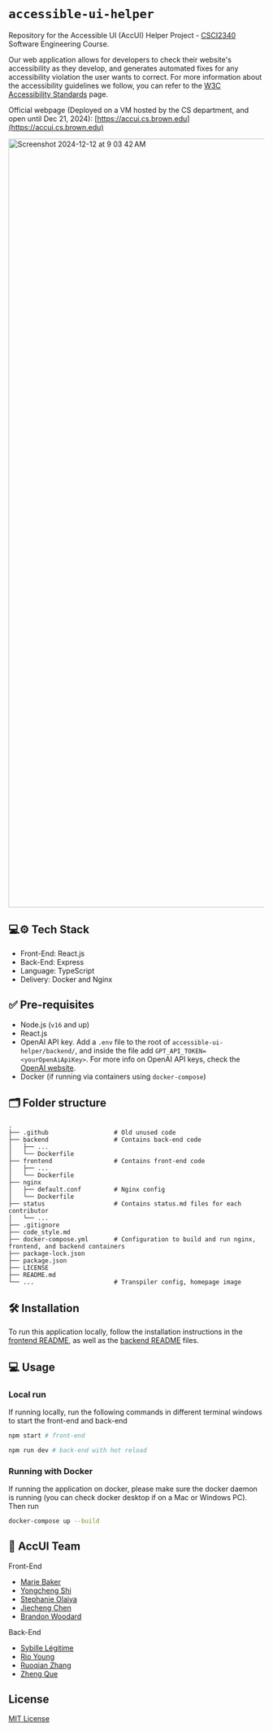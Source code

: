 # `accessible-ui-helper`
Repository for the Accessible UI (AccUI) Helper Project - [CSCI2340](https://sites.google.com/brown.edu/csci2340/home) Software Engineering Course.

Our web application allows for developers to check their website's accessibility as they develop, and generates automated fixes for any accessibility violation the user wants to correct. For more information about the accessibility guidelines we follow, you can refer to the [W3C Accessibility Standards](https://www.w3.org/WAI/standards-guidelines/) page.

Official webpage (Deployed on a VM hosted by the CS department, and open until Dec 21, 2024): [https://accui.cs.brown.edu](https://accui.cs.brown.edu)

<img width="1512" alt="Screenshot 2024-12-12 at 9 03 42 AM" src="https://github.com/user-attachments/assets/70d5809b-0f39-4a58-abdd-44c86e1ff7a6" />

## 💻⚙️ Tech Stack
- Front-End: React.js
- Back-End: Express
- Language: TypeScript
- Delivery: Docker and Nginx

## ✅ Pre-requisites
- Node.js (`v16` and up)
- React.js
- OpenAI API key. Add a `.env` file to the root of `accessible-ui-helper/backend/`, and inside the file add `GPT_API_TOKEN=<yourOpenAiApiKey>`. For more info on OpenAI API keys, check the [OpenAI website](https://openai.com/index/openai-api/).
- Docker (if running via containers using `docker-compose`)

## 🗂️ Folder structure
```
.
├── .github                  # Old unused code
├── backend                  # Contains back-end code
│   ├── ...                 
│   └── Dockerfile                                
├── frontend                 # Contains front-end code
│   ├── ...                 
│   └── Dockerfile                                  
├── nginx
│   ├── default.conf         # Nginx config
│   └── Dockerfile
├── status                   # Contains status.md files for each contributor
│   └── ...                
├── .gitignore
├── code_style.md
├── docker-compose.yml       # Configuration to build and run nginx, frontend, and backend containers   
├── package-lock.json             
├── package.json                   
├── LICENSE
├── README.md
└── ...                      # Transpiler config, homepage image
```

## 🛠️ Installation

To run this application locally, follow the installation instructions in the [frontend README](./frontend/README.md), as well as the [backend README](./backend/README.md) files.

## 💻 Usage

### Local run

If running locally, run the following commands in different terminal windows to start the front-end and back-end
```bash
npm start # front-end

npm run dev # back-end with hot reload
```
### Running with Docker
If running the application on docker, please make sure the docker daemon is running (you can check docker desktop if on a Mac or Windows PC).
Then run
```bash
docker-compose up --build
```

## 👥 AccUI Team

Front-End
- [Marie Baker](https://github.com/)
- [Yongcheng Shi](https://github.com/)
- [Stephanie Olaiya](https://github.com/)
- [Jiecheng Chen](https://github.com/)
- [Brandon Woodard](https://github.com/)

Back-End
- [Sybille Légitime](https://github.com/)
- [Rio Young](https://github.com/)
- [Ruoqian Zhang](https://github.com/)
- [Zheng Que](https://github.com/)

## License

[MIT License](https://choosealicense.com/licenses/mit/)
